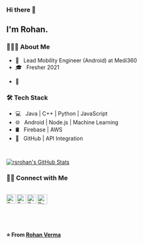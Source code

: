 ### Hi there 👋

<!--
**rsrohan/rsrohan** is a ✨ _special_ ✨ repository because its `README.md` (this file) appears on your GitHub profile.

Here are some ideas to get you started:

- 🔭 I’m currently working on ...
- 🌱 I’m currently learning ...
- 👯 I’m looking to collaborate on ...
- 🤔 I’m looking for help with ...
- 💬 Ask me about ...
- 📫 How to reach me: ...
- 😄 Pronouns: ...
- ⚡ Fun fact: ...
-->
<h2> I'm Rohan.</h2>

<h3> 👨🏻‍💻 About Me </h3>

- 💼 &nbsp; Lead Mobility Engineer (Android) at Medi360
- 🎓 &nbsp; Fresher 2021 
<!-- - 💼 &nbsp; Ex-Instructor at CampK-12
- 💼 &nbsp; Ex-Technical Coordinator at Developer Student Clubs JIIT128
- 💼 &nbsp; Ex-SDE Intern & Ex-Android Developer Intern at Daphnis Labs 
- 💼 &nbsp; Ex-Mentor at Mentors Without Borders
- 💼 &nbsp; Ex-Product Development Support & Ex-Android Developer Intern at Sugandh Tea Private Limited -->
- 💬 &nbsp; 

<!-- - 🌱 &nbsp; Volunteer at N -->
<!-- - ✍️ &nbsp;  -->

<h3>🛠 Tech Stack</h3>

- 💻 &nbsp; Java | C++ | Python | JavaScript
- 🌐 &nbsp; Android | Node.js | Machine Learning
- 🛢 &nbsp; Firebase | AWS
- 🔧 &nbsp; GitHub | API Integration
<!-- - 🖥 &nbsp;  -->

<br/>

[![rsrohan's GitHub Stats](https://github-readme-stats.vercel.app/api?username=rsrohan&show_icons=true)](https://github.com/rsrohan)

<h3> 🤝🏻 Connect with Me </h3>

<br>

  <a href="https://in.linkedin.com/in/rsrohanverma">
    <img align="left" alt="Rohan Verma | Linkedin" width="24px" src="https://github.com/TheDudeThatCode/TheDudeThatCode/blob/master/Assets/Linkedin.svg" />
  </a>
  <a href="https://medium.com/@rsrohanverma/">
    <img align="left" alt="Rohan Verma | Medium" width="24px" src="https://cdn.jsdelivr.net/npm/simple-icons@v3/icons/medium.svg" />
  </a>
  <a href="https://www.instagram.com/rohan_kr_verma/">
    <img align="left" alt="Rohan Verma | Instagram" width="24px" src="https://github.com/TheDudeThatCode/TheDudeThatCode/blob/master/Assets/Instagram.svg" />
  </a>
  <a href="mailto:rsrohanverma@gmail.com">
    <img align="left" alt="Rohan Verma | Gmail" width="26px" src="https://github.com/TheDudeThatCode/TheDudeThatCode/blob/master/Assets/Gmail.svg" />
  </a>

<br><br><br><br>

**⭐️ From [Rohan Verma](https://github.com/rsrohan)**
